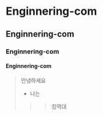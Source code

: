 # Enginnering-com
## Enginnering-com
### Enginnering-com
#### Enginnering-com
> 안녕하세요 
>+ 나는 
>>> 킹역대
